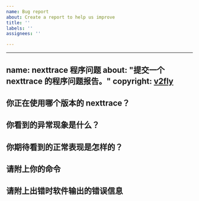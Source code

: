 ```yaml
---
name: Bug report
about: Create a report to help us improve
title: ''
labels: ''
assignees: ''

---
```


---
name: nexttrace 程序问题
about: "提交一个 nexttrace 的程序问题报告。"
copyright: [v2fly](https://github.com/v2fly)
---

<!--
除非特殊情况，请完整填写所有问题。不按模板发的 issue 将直接被关闭。
如果你遇到的问题不是 nexttrace 的 bug，比如你不清楚如何配置，请在 https://github.com/OwO-Network/nexttrace-enhanced/discussions 进行讨论。
-->

## 你正在使用哪个版本的 nexttrace？

<!-- 比如linux_amd64 macOS_arm64 -->


## 你看到的异常现象是什么？

<!-- 请描述具体现象 -->


## 你期待看到的正常表现是怎样的？



## 请附上你的命令

<!-- 提交 issue 前，请隐去您的隐私信息 -->


## 请附上出错时软件输出的错误信息
